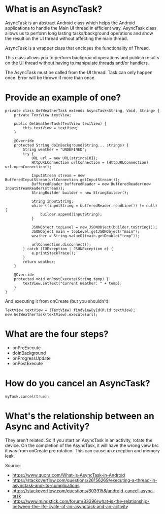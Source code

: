 # What is an AsyncTask?

AsyncTask is an abstract Android class which helps the Android applications to handle the Main UI thread in efficient way. AsyncTask class allows us to perform long lasting tasks/background operations and show the result on the UI thread without affecting the main thread.


AsyncTask is a wrapper class that encloses the functionality of Thread.


This class allows you to perform background operations and publish results on the UI thread without having to manipulate threads and/or handlers.


The AsyncTask must be called from the UI thread. Task can only happen once. Error will be thrown if more than once.


# Provide an example of one?

```
private class GetWeatherTask extends AsyncTask<String, Void, String> {
    private TextView textView;

    public GetWeatherTask(TextView textView) {
        this.textView = textView;
    }

    @Override
    protected String doInBackground(String... strings) {
        String weather = "UNDEFINED";
        try {
            URL url = new URL(strings[0]);
            HttpURLConnection urlConnection = (HttpURLConnection) url.openConnection();

            InputStream stream = new BufferedInputStream(urlConnection.getInputStream());
            BufferedReader bufferedReader = new BufferedReader(new InputStreamReader(stream));
            StringBuilder builder = new StringBuilder();

            String inputString;
            while ((inputString = bufferedReader.readLine()) != null) {
                builder.append(inputString);
            }

            JSONObject topLevel = new JSONObject(builder.toString());
            JSONObject main = topLevel.getJSONObject("main");
            weather = String.valueOf(main.getDouble("temp"));

            urlConnection.disconnect();
        } catch (IOException | JSONException e) {
            e.printStackTrace();
        }
        return weather;
    }

    @Override
    protected void onPostExecute(String temp) {
        textView.setText("Current Weather: " + temp);
    }
}
```

And executing it from onCreate (but you shouldn't):

```
TextView textView = (TextView) findViewById(R.id.textView);
new GetWeatherTask(textView).execute(url);
```


# What are the four steps?

- onPreExecute
- doInBackground
- onProgressUpdate
- onPostExecute

# How do you cancel an AsyncTask?

```
myTask.cancel(true);
```


# What's the relationship between an Async and Activity?

They aren't related. So if you start an AsyncTask in an activity, rotate the device. On the completion of the AsyncTask, it will have the wrong view b/c it was from onCreate pre rotation. This can cause an exception and memory leak.


Source:
- https://www.quora.com/What-is-AsyncTask-in-Android
- https://stackoverflow.com/questions/26156269/executing-a-thread-in-asynctask-and-its-complications
- https://stackoverflow.com/questions/6039158/android-cancel-async-task
- https://www.mindstick.com/forum/33396/what-is-the-relationship-between-the-life-cycle-of-an-asynctask-and-an-activity
